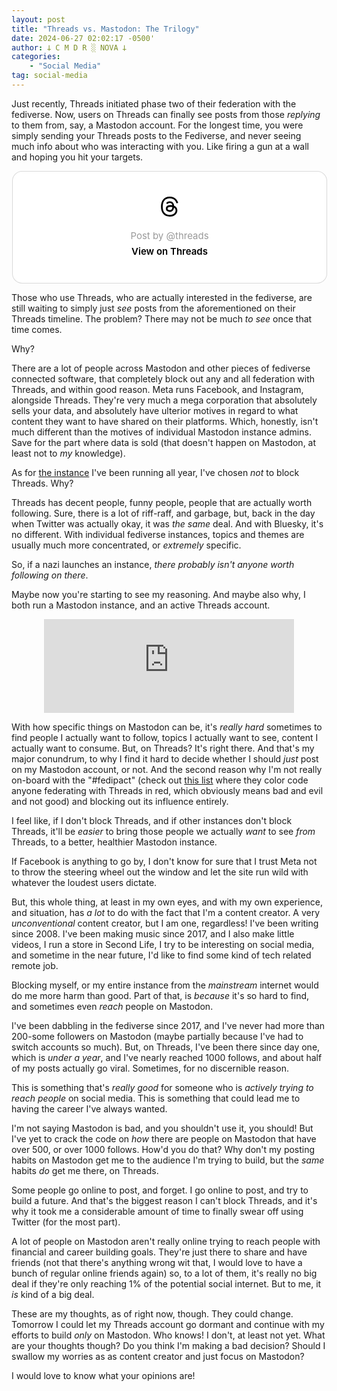 ```yaml
---
layout: post
title: "Threads vs. Mastodon: The Trilogy"
date: 2024-06-27 02:02:17 -0500'
author: 𐕣 C M D R ░ NOVA 𐕣
categories:
    - "Social Media"
tag: social-media
---
```


<!-- wp:paragraph -->
<p>Just recently, Threads initiated phase two of their federation with the fediverse. Now, users on Threads can finally see posts from those <em>replying</em> to them from, say, a Mastodon account. For the longest time, you were simply sending your Threads posts to the Fediverse, and never seeing much info about who was interacting with you. Like firing a gun at a wall and hoping you hit your targets.</p>
<!-- /wp:paragraph -->

<!-- wp:html -->
<center><blockquote class="text-post-media" data-text-post-permalink="https://www.threads.net/@threads/post/C8povdSydWw" data-text-post-version="0" id="ig-tp-C8povdSydWw" style=" background:#FFF; border-width: 1px; border-style: solid; border-color: #00000026; border-radius: 16px; max-width:540px; margin: 1px; min-width:270px; padding:0; width:99.375%; width:-webkit-calc(100% - 2px); width:calc(100% - 2px);"> <a href="https://www.threads.net/@threads/post/C8povdSydWw" style=" background:#FFFFFF; line-height:0; padding:0 0; text-align:center; text-decoration:none; width:100%; font-family: -apple-system, BlinkMacSystemFont, sans-serif;" target="_blank" rel="noopener"> <div style=" padding: 40px; display: flex; flex-direction: column; align-items: center;"><div style=" display:block; height:32px; width:32px; padding-bottom:20px;"> <svg aria-label="Threads" height="32px" role="img" viewBox="0 0 192 192" width="32px" xmlns="http://www.w3.org/2000/svg"> <path d="M141.537 88.9883C140.71 88.5919 139.87 88.2104 139.019 87.8451C137.537 60.5382 122.616 44.905 97.5619 44.745C97.4484 44.7443 97.3355 44.7443 97.222 44.7443C82.2364 44.7443 69.7731 51.1409 62.102 62.7807L75.881 72.2328C81.6116 63.5383 90.6052 61.6848 97.2286 61.6848C97.3051 61.6848 97.3819 61.6848 97.4576 61.6855C105.707 61.7381 111.932 64.1366 115.961 68.814C118.893 72.2193 120.854 76.925 121.825 82.8638C114.511 81.6207 106.601 81.2385 98.145 81.7233C74.3247 83.0954 59.0111 96.9879 60.0396 116.292C60.5615 126.084 65.4397 134.508 73.775 140.011C80.8224 144.663 89.899 146.938 99.3323 146.423C111.79 145.74 121.563 140.987 128.381 132.296C133.559 125.696 136.834 117.143 138.28 106.366C144.217 109.949 148.617 114.664 151.047 120.332C155.179 129.967 155.42 145.8 142.501 158.708C131.182 170.016 117.576 174.908 97.0135 175.059C74.2042 174.89 56.9538 167.575 45.7381 153.317C35.2355 139.966 29.8077 120.682 29.6052 96C29.8077 71.3178 35.2355 52.0336 45.7381 38.6827C56.9538 24.4249 74.2039 17.11 97.0132 16.9405C119.988 17.1113 137.539 24.4614 149.184 38.788C154.894 45.8136 159.199 54.6488 162.037 64.9503L178.184 60.6422C174.744 47.9622 169.331 37.0357 161.965 27.974C147.036 9.60668 125.202 0.195148 97.0695 0H96.9569C68.8816 0.19447 47.2921 9.6418 32.7883 28.0793C19.8819 44.4864 13.2244 67.3157 13.0007 95.9325L13 96L13.0007 96.0675C13.2244 124.684 19.8819 147.514 32.7883 163.921C47.2921 182.358 68.8816 191.806 96.9569 192H97.0695C122.03 191.827 139.624 185.292 154.118 170.811C173.081 151.866 172.51 128.119 166.26 113.541C161.776 103.087 153.227 94.5962 141.537 88.9883ZM98.4405 129.507C88.0005 130.095 77.1544 125.409 76.6196 115.372C76.2232 107.93 81.9158 99.626 99.0812 98.6368C101.047 98.5234 102.976 98.468 104.871 98.468C111.106 98.468 116.939 99.0737 122.242 100.233C120.264 124.935 108.662 128.946 98.4405 129.507Z" /></svg></div> <div style=" font-size: 15px; line-height: 21px; color: #999999; font-weight: 400; padding-bottom: 4px; "> Post by @threads</div> <div style=" font-size: 15px; line-height: 21px; color: #000000; font-weight: 600; "> View on Threads</div></div></a></blockquote>
<script async src="https://www.threads.net/embed.js"></script></center>
<!-- /wp:html -->

<!-- wp:paragraph -->
<p>Those who use Threads, who are actually interested in the fediverse, are still waiting to simply just <em>see</em> posts from the aforementioned on their Threads timeline. The problem? There may not be much <em>to see</em> once that time comes.</p>
<!-- /wp:paragraph -->

<!-- wp:paragraph -->
<p>Why?</p>
<!-- /wp:paragraph -->

<!-- wp:paragraph -->
<p>There are a lot of people across Mastodon and other pieces of fediverse connected software, that completely block out any and all federation with Threads, and within good reason. Meta runs Facebook, and Instagram, alongside Threads. They're very much a mega corporation that absolutely sells your data, and absolutely have ulterior motives in regard to what content they want to have shared on their platforms. Which, honestly, isn't much different than the motives of individual Mastodon instance admins. Save for the part where data is sold (that doesn't happen on Mastodon, at least not to <em>my</em> knowledge).</p>
<!-- /wp:paragraph -->

<!-- wp:paragraph -->
<p>As for <a href="https://mkultra.monster" target="_blank" rel="noreferrer noopener">the instance</a> I've been running all year, I've chosen <em>not</em> to block Threads. Why?</p>
<!-- /wp:paragraph -->

<!-- wp:paragraph -->
<p>Threads has decent people, funny people, people that are actually worth following. Sure, there is a lot of riff-raff, and garbage, but, back in the day when Twitter was actually okay, it was <em>the same</em> deal. And with Bluesky, it's no different. With individual fediverse instances, topics and themes are usually much more concentrated, or <em>extremely</em> specific. </p>
<!-- /wp:paragraph -->

<!-- wp:paragraph -->
<p>So, if a nazi launches an instance, <em>there probably isn't anyone worth following on there</em>.</p>
<!-- /wp:paragraph -->

<!-- wp:paragraph -->
<p>Maybe now you're starting to see my reasoning. And maybe also why, I both run a Mastodon instance, and an active Threads account.</p>
<!-- /wp:paragraph -->

<!-- wp:html -->
<center><iframe src="https://mkultra.monster/@cmdr_nova/112679918340702781/embed" class="mastodon-embed" style="max-width: 100%; border: 0" width="400" allowfullscreen="allowfullscreen"></iframe><script src="https://mkultra.monster/embed.js" async="async"></script></center>
<!-- /wp:html -->

<!-- wp:paragraph -->
<p>With how specific things on Mastodon can be, it's <em>really hard</em> sometimes to find people I actually want to follow, topics I actually want to see, content I actually want to consume. But, on Threads? It's right there. And that's my major conundrum, to why I find it hard to decide whether I should <em>just</em> post on my Mastodon account, or not. And the second reason why I'm not really on-board with the "#fedipact" (check out <a href="https://fedipact.veganism.social/" target="_blank" rel="noreferrer noopener">this list</a> where they color code anyone federating with Threads in red, which obviously means bad and evil and not good) and blocking out its influence entirely.</p>
<!-- /wp:paragraph -->

<!-- wp:paragraph -->
<p>I feel like, if I don't block Threads, and if other instances don't block Threads, it'll be <em>easier</em> to bring those people we actually <em>want</em> to see <em>from</em> Threads, to a better, healthier Mastodon instance.</p>
<!-- /wp:paragraph -->

<!-- wp:paragraph -->
<p>If Facebook is anything to go by, I don't know for sure that I trust Meta not to throw the steering wheel out the window and let the site run wild with whatever the loudest users dictate.</p>
<!-- /wp:paragraph -->

<!-- wp:paragraph -->
<p>But, this whole thing, at least in my own eyes, and with my own experience, and situation, has <em>a lot</em> to do with the fact that I'm a content creator. A very <em>unconventional</em> content creator, but I am one, regardless! I've been writing since 2008. I've been making music since 2017, and I also make little videos, I run a store in Second Life, I try to be interesting on social media, and sometime in the near future, I'd like to find some kind of tech related remote job.</p>
<!-- /wp:paragraph -->

<!-- wp:paragraph -->
<p>Blocking myself, or my entire instance from the <em>mainstream</em> internet would do me more harm than good. Part of that, is <em>because</em> it's so hard to find, and sometimes even <em>reach</em> people on Mastodon.</p>
<!-- /wp:paragraph -->

<!-- wp:paragraph -->
<p>I've been dabbling in the fediverse since 2017, and I've never had more than 200-some followers on Mastodon (maybe partially because I've had to switch accounts so much). But, on Threads, I've been there since day one, which is <em>under a year</em>, and I've nearly reached 1000 follows, and about half of my posts actually go viral. Sometimes, for no discernible reason.</p>
<!-- /wp:paragraph -->

<!-- wp:paragraph -->
<p>This is something that's <em>really good</em> for someone who is <em>actively trying to reach people</em> on social media. This is something that could lead me to having the career I've always wanted.</p>
<!-- /wp:paragraph -->

<!-- wp:paragraph -->
<p>I'm not saying Mastodon is bad, and you shouldn't use it, you should! But I've yet to crack the code on <em>how</em> there are people on Mastodon that have over 500, or over 1000 follows. How'd you do that? Why don't my posting habits on Mastodon get me to the audience I'm trying to build, but the <em>same</em> habits <em>do</em> get me there, on Threads.</p>
<!-- /wp:paragraph -->

<!-- wp:paragraph -->
<p>Some people go online to post, and forget. I go online to post, and try to build a future. And that's the biggest reason I can't block Threads, and it's why it took me a considerable amount of time to finally swear off using Twitter (for the most part).</p>
<!-- /wp:paragraph -->

<!-- wp:paragraph -->
<p>A lot of people on Mastodon aren't really online trying to reach people with financial and career building goals. They're just there to share and have friends (not that there's anything wrong wit that, I would love to have a bunch of regular online friends again) so, to a lot of them, it's really no big deal if they're only reaching 1% of the potential social internet. But to me, it <em>is</em> kind of a big deal.</p>
<!-- /wp:paragraph -->

<!-- wp:paragraph -->
<p>These are my thoughts, as of right now, though. They could change. Tomorrow I could let my Threads account go dormant and continue with my efforts to build <em>only</em> on Mastodon. Who knows! I don't, at least not yet. What are your thoughts though? Do you think I'm making a bad decision? Should I swallow my worries as as content creator and just focus on Mastodon?</p>
<!-- /wp:paragraph -->

<!-- wp:paragraph -->
<p>I would love to know what your opinions are!</p>
<!-- /wp:paragraph -->